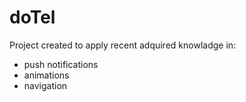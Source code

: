 # doTel

Project created to apply recent adquired knowladge in:
- push notifications
- animations
- navigation
